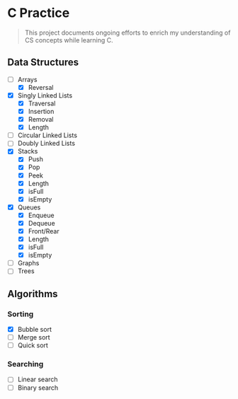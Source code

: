 # C Practice

> This project documents ongoing efforts to enrich my understanding of CS concepts while learning C.

## Data Structures

- [ ] Arrays
  - [x] Reversal
- [x] Singly Linked Lists
  - [x] Traversal
  - [x] Insertion
  - [x] Removal
  - [x] Length
- [ ] Circular Linked Lists
- [ ] Doubly Linked Lists
- [x] Stacks
  - [x] Push
  - [x] Pop
  - [x] Peek
  - [x] Length
  - [x] isFull
  - [x] isEmpty
- [x] Queues
  - [x] Enqueue
  - [x] Dequeue
  - [x] Front/Rear
  - [x] Length
  - [x] isFull
  - [x] isEmpty
- [ ] Graphs
- [ ] Trees

## Algorithms

### Sorting

- [x] Bubble sort
- [ ] Merge sort
- [ ] Quick sort

### Searching

- [ ] Linear search
- [ ] Binary search
